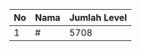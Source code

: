 | No | Nama            | Jumlah Level |
|----|-----------------|--------------|
| 1  | #    |    5708        |
